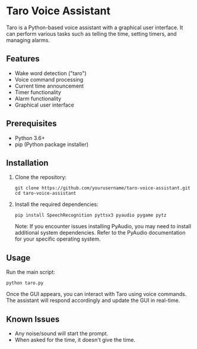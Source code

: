 # Taro Voice Assistant

Taro is a Python-based voice assistant with a graphical user interface. It can perform various tasks such as telling the time, setting timers, and managing alarms.

## Features

- Wake word detection ("taro")
- Voice command processing
- Current time announcement
- Timer functionality
- Alarm functionality
- Graphical user interface

## Prerequisites

- Python 3.6+
- pip (Python package installer)

## Installation

1. Clone the repository:
   ```
   git clone https://github.com/yourusername/taro-voice-assistant.git
   cd taro-voice-assistant
   ```

2. Install the required dependencies:
   ```
   pip install SpeechRecognition pyttsx3 pyaudio pygame pytz
   ```

   Note: If you encounter issues installing PyAudio, you may need to install additional system dependencies. Refer to the PyAudio documentation for your specific operating system.

## Usage

Run the main script:

```
python taro.py
```

Once the GUI appears, you can interact with Taro using voice commands. The assistant will respond accordingly and update the GUI in real-time.

## Known Issues

- Any noise/sound will start the prompt.
- When asked for the time, it doesn't give the time.